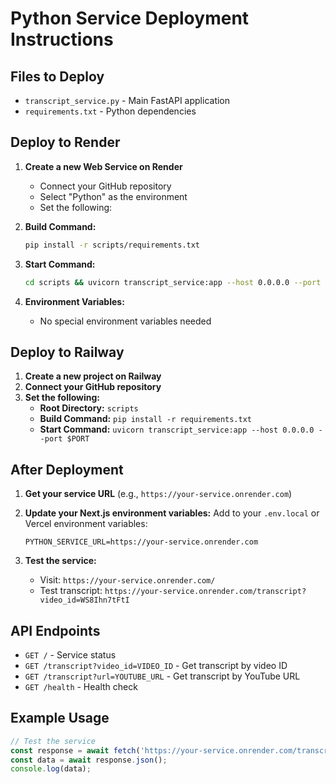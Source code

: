 # Python Service Deployment Instructions

## Files to Deploy
- `transcript_service.py` - Main FastAPI application
- `requirements.txt` - Python dependencies

## Deploy to Render

1. **Create a new Web Service on Render**
   - Connect your GitHub repository
   - Select "Python" as the environment
   - Set the following:

2. **Build Command:**
   ```bash
   pip install -r scripts/requirements.txt
   ```

3. **Start Command:**
   ```bash
   cd scripts && uvicorn transcript_service:app --host 0.0.0.0 --port $PORT
   ```

4. **Environment Variables:**
   - No special environment variables needed

## Deploy to Railway

1. **Create a new project on Railway**
2. **Connect your GitHub repository**
3. **Set the following:**
   - **Root Directory:** `scripts`
   - **Build Command:** `pip install -r requirements.txt`
   - **Start Command:** `uvicorn transcript_service:app --host 0.0.0.0 --port $PORT`

## After Deployment

1. **Get your service URL** (e.g., `https://your-service.onrender.com`)

2. **Update your Next.js environment variables:**
   Add to your `.env.local` or Vercel environment variables:
   ```
   PYTHON_SERVICE_URL=https://your-service.onrender.com
   ```

3. **Test the service:**
   - Visit: `https://your-service.onrender.com/`
   - Test transcript: `https://your-service.onrender.com/transcript?video_id=WS8Ihn7tFtI`

## API Endpoints

- `GET /` - Service status
- `GET /transcript?video_id=VIDEO_ID` - Get transcript by video ID
- `GET /transcript?url=YOUTUBE_URL` - Get transcript by YouTube URL
- `GET /health` - Health check

## Example Usage

```javascript
// Test the service
const response = await fetch('https://your-service.onrender.com/transcript?url=https://www.youtube.com/watch?v=WS8Ihn7tFtI');
const data = await response.json();
console.log(data);
```